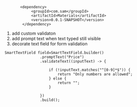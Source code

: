 ```
       <dependency>
            <groupId>com.sam</groupId>
            <artifactId>Materials</artifactId>
            <version>0.0.1-SNAPSHOT</version>
        </dependency>
```

1) add custom validaton
2) add prompt text when text typed still visible
3) decorate text field for form validation

```
SmartTextField field=SmartTextField.builder()
                .promptText("Price")
                .validateText((inputText) -> {

                    if (!inputText.matches("^[0-9]*$")) {
                        return "Only numbers are allowed";
                    } else {
                        return "";
                    }

                })
                .build();
```
